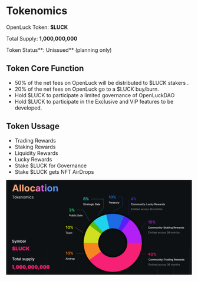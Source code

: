 # Tokenomics

OpenLuck Token: **$LUCK**

Total Supply: **1,000,000,000**

Token Status**:  Unissued** (planning only)

## **Token Core Function**

* 50% of the net fees on OpenLuck will be distributed to $LUCK stakers .
* 20% of the net fees on OpenLuck go to a $LUCK buy/burn.
* Hold $LUCK to participate a limited governance of OpenLuckDAO
* Hold $LUCK to participate in the Exclusive and VIP features to be developed.

## **Token Ussage**

* Trading Rewards
* Staking Rewards
* Liquidity Rewards
* Lucky Rewards
* Stake $LUCK for Governance
* Stake $LUCK gets NFT AirDrops

![](../.gitbook/assets/image.png)

